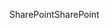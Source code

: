 <span data-ttu-id="727df-101">SharePoint</span><span class="sxs-lookup"><span data-stu-id="727df-101">SharePoint</span></span> 
